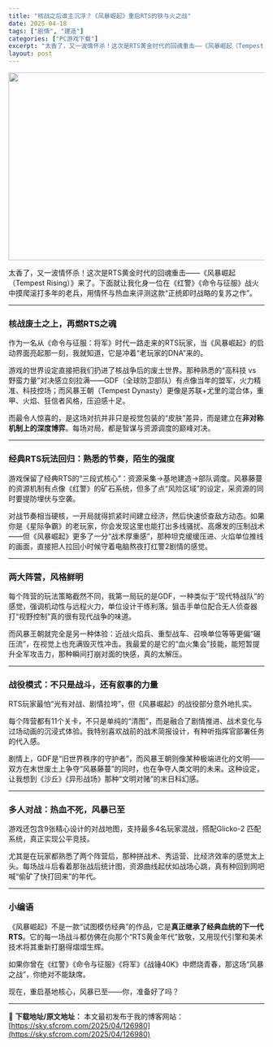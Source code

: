 ```yaml
---
title: "核战之后谁主沉浮？《风暴崛起》重启RTS的铁与火之战"
date: 2025-04-18
tags: ["剧情", "建造"]
categories: ["PC游戏下载"]
excerpt: "太香了，又一波情怀杀！这次是RTS黄金时代的回魂重击——《风暴崛起（Tempest Rising）》来了。下面就让我化身一位在《红警》《命令与征服》战火中摸爬滚打多年的老兵，用情怀与热血来评测这款“正统即时战略的复苏之作”。 核战废土之上，再燃RTS之魂 作为一名从《命令与征服：将军》时代一路走来的&hellip;"
layout: post
---
```


<img class="aligncenter size-full wp-image-126981" src="https://sky.sfcrom.com/wp-content/uploads/2025/04/2025041804453123.webp" alt="" width="660" height="370" />
<p class="" data-start="0" data-end="112">太香了，又一波情怀杀！这次是RTS黄金时代的回魂重击——《风暴崛起（Tempest Rising）》来了。下面就让我化身一位在《红警》《命令与征服》战火中摸爬滚打多年的老兵，用情怀与热血来评测这款“正统即时战略的复苏之作”。</p>


<hr class="" data-start="114" data-end="117" />

<h3 class="" data-start="119" data-end="137">核战废土之上，再燃RTS之魂</h3>
<p class="" data-start="139" data-end="206">作为一名从《命令与征服：将军》时代一路走来的RTS玩家，当《风暴崛起》的启动界面亮起那一刻，我就知道，它是冲着“老玩家的DNA”来的。</p>
<p class="" data-start="208" data-end="343">游戏的世界设定直接把我们扔进了核战争后的废土世界。那种熟悉的“高科技 vs 野蛮力量”对决感立刻拉满——GDF（全球防卫部队）有点像当年的盟军，火力精准、科技控场；而风暴王朝（Tempest Dynasty）更像是苏联+尤里的混合体，重甲、火焰、狂信者风格，压迫感十足。</p>
<p class="" data-start="345" data-end="415">而最令人惊喜的，是这场对抗并非只是视觉包装的“皮肤”差异，而是建立在<strong data-start="379" data-end="394">非对称机制上的深度博弈</strong>。每场对局，都是智谋与资源调度的巅峰对决。</p>


<hr class="" data-start="417" data-end="420" />

<h3 class="" data-start="422" data-end="447">经典RTS玩法回归：熟悉的节奏，陌生的强度</h3>
<p class="" data-start="449" data-end="534">游戏保留了经典RTS的“三段式核心”：资源采集→基地建造→部队调度。风暴藤蔓的资源机制有点像《红警》的矿石系统，但多了点“风险区域”的设定，采资源的同时要提防埋伏与空袭。</p>
<p class="" data-start="536" data-end="674">对战节奏相当硬核，一开局就得抓紧时间建立经济，然后快速侦查敌方动态。如果你是《星际争霸》的老玩家，你会发现这里也能打出多线骚扰、高爆发的压制战术——但《风暴崛起》更多了一分“战术厚重感”，那种坦克缓缓压进、火焰单位推线的画面，直接把人拉回小时候守着电脑熬夜打红警2剧情的感觉。</p>


<hr class="" data-start="676" data-end="679" />

<h3 class="" data-start="681" data-end="694">两大阵营，风格鲜明</h3>
<p class="" data-start="696" data-end="788">每个阵营的玩法策略截然不同，我第一局玩的是GDF，一种类似于“现代特战队”的感觉，强调机动性与远程火力，单位设计干练利落。狙击手单位配合无人侦查器打“视野控制”真的很有现代战争的味道。</p>
<p class="" data-start="790" data-end="888">而风暴王朝就完全是另一种体验：近战火焰兵、重型战车、召唤单位等等更偏“碾压流”，在视觉上也充满毁灭性冲击。我最爱的是它的“血火集会”技能，能短暂提升全军攻击力，那种瞬间打崩对面的快感，真的太解压。</p>


<hr class="" data-start="890" data-end="893" />

<h3 class="" data-start="895" data-end="917">战役模式：不只是战斗，还有叙事的力量</h3>
<p class="" data-start="919" data-end="956">RTS玩家最怕“光有对战、剧情拉垮”，但《风暴崛起》的战役部分意外地扎实。</p>
<p class="" data-start="958" data-end="1037">每个阵营都有11个关卡，不只是单纯的“清图”，而是融合了剧情推进、战术变化与过场动画的沉浸式体验。我特别喜欢战前的战术简报设计，有种听指挥官部署任务的代入感。</p>
<p class="" data-start="1039" data-end="1143">剧情上，GDF是“旧世界秩序的守护者”，而风暴王朝则像某种极端进化的文明——双方在末世废土上争夺“风暴藤蔓”的同时，也在争夺人类文明的未来。这种设定，让我想到《沙丘》《异形战场》那种“文明对赌”的末日科幻感。</p>


<hr class="" data-start="1145" data-end="1148" />

<h3 class="" data-start="1150" data-end="1168">多人对战：热血不死，风暴已至</h3>
<p class="" data-start="1170" data-end="1223">游戏还包含9张精心设计的对战地图，支持最多4名玩家混战，搭配Glicko-2 匹配系统，真正实现公平竞技。</p>
<p class="" data-start="1225" data-end="1311">尤其是在玩家都熟悉了两个阵营后，那种拼战术、秀运营、比经济效率的感觉太上头。每场战斗后看着那张战后统计图，资源曲线起伏如战场心跳，真有种回到网吧喊“偷矿了快打回来”的年代。</p>


<hr class="" data-start="1313" data-end="1316" />

<h3 class="" data-start="1318" data-end="1325">小编语</h3>
<p class="" data-start="1327" data-end="1421">《风暴崛起》不是一款“试图模仿经典”的作品，它是<strong data-start="1351" data-end="1371">真正继承了经典血统的下一代RTS</strong>。它的每一场战斗都仿佛在向那个“RTS黄金年代”致敬，又用现代引擎和美术技术将其重新打磨得熠熠生辉。</p>
<p class="" data-start="1423" data-end="1474">如果你曾在《红警》《命令与征服》《将军》《战锤40K》中燃烧青春，那这场“风暴之战”，你绝对不能缺席。</p>
<p class="" data-start="1476" data-end="1500">现在，重启基地核心，风暴已至——你，准备好了吗？</p>

---
📖 **下载地址/原文地址：** 本文最初发布于我的博客网站：[https://sky.sfcrom.com/2025/04/126980](https://sky.sfcrom.com/2025/04/126980)
